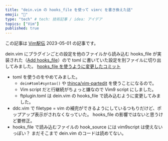 ```yaml
---
title: "dein.vim の hooks_file を使って vimrc を書き換えた話"
emoji: "🕌"
type: "tech" # tech: 技術記事 / idea: アイデア
topics: ["Vim"]
published: true
---
```


この記事は [Vim駅伝](https://vim-jp.org/ekiden/) 2023-05-01 の記事です。

dein.vim にプラグインごとの設定を他のファイルから読み込む hooks_file が実装された（[Add hooks_file](https://github.com/Shougo/dein.vim/commit/f8091f4119f23611a10667cba3851aad149a6a2e)）ので toml に書いていた設定を別ファイルに切り出してみました。
[hooks_file を使うように変更したコミット](https://github.com/hokorobi/vimfiles_pub/commit/b781da42af6c4b6ac16eb2a7701a6bf712cff1be)

- toml を使うのをやめてみました。
  - `dein#toml#syntax()` や [thinca/vim-partedit](https://github.com/thinca/vim-partedit) を使うことになるので。
  - Vim script だと行継続がちょっと嫌なので Vim9 script にしました。
  - ftplugin.toml は dein.vim の hooks_file で読み込むように変更してみました。
- ddc.vim で filetype = vim の補完ができるようにしているつもりだけど、ポップアップ表示がされなくなっていた。
  hooks_file の影響ではないと思うけど要修正。
- hooks_file で読み込むファイルの hook_source には vim9script は使えないっぽい？
  まだそこまで dein.vim のコードは読めてない。

